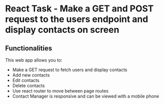 # React Task - Make a GET and POST request to the users endpoint and display contacts on screen

## Functionalities

This web app allows you to:

- Make a GET request to fetch users and display contacts
- Add new contacts
- Edit contacts
- Delete contacts
- Use react router to move between page routes
- Contact Manager is responsive and can be viewed with a mobile phone
